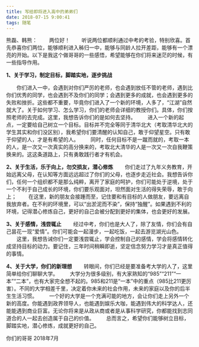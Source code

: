 ```yaml
---
title: 写给即将进入高中的弟弟们
date: 2018-07-15 9:00:41
tags: 随笔
---
```

熊磊、韩熊：
&emsp;&emsp;两位好！
&emsp;&emsp;听说两位都顺利通过中考的考验，特别欣喜。首先恭喜你们两位，能够顺利进入秭归一中，能够与同龄人拉开差距，能够有一个漂亮的开始。以下是我这个做哥哥的一些感悟，希望能够在你们将来迷茫的时候，有一些指导作用。

**1、关于学习，制定目标，脚踏实地，逐步挑战**

&emsp;&emsp;你们进入一中，会遇到对你们严厉的老师，也会遇到放任不管的老师，遇到比你们优秀的同学，也会遇到不及你们的同学；会遇到更多的成就，也会遇到更多的失败和挫折。这些都不重要，毕竟你们进入了一个新的环境，人多了，“江湖”自然就大了。关于如何学习、怎么学习，你们的老师会详细的教授你们。具体，你们按照老师的去完成。这里，我想告诉你们的是如何去坚持。
&emsp;&emsp;进入一个新的起点，一定要给自己树立一个目标。目标并不完全等同于清华北大（考取清华北大的学生其实和你们没区别），我希望你们要清醒的认知自己，敢于仰望星空。只有敢于仰望的人，才是有希望的人。
&emsp;&emsp;同时，任何目标不是一蹴而就的，考取一本的人，是一次又一次真实的高分换来的，考取北大清华的人是一次又一次自我鞭策换来的。这这条道路上，只有勇敢践行者才有机会。

**2、关于生活，乐于向上，勿交损友，潜心修炼**
&emsp;&emsp;你们走过了九年义务教育，开始远离父母，在认知等方面远远超过了你们的父母，也逐步走近社会。我想告诉你们，任何一个组织都不是那么纯粹，离开了家庭的呵护，你们可能处于逆境，处于一个不利于自己成长的环境，你们要乐观面对，坦然面对生活的得失荣辱，敢于向上；
&emsp;&emsp;在这里，新的朋友会接踵而至，记住要和有目标的人做朋友，要远离自我放弃者。在不利的环境里，可以“出淤泥而不染”，保持“独醒”。如果遇到不利的环境，记得潜心修炼自己，更好的自己会被分配到更好的集体，也会更好的发展。

**3、关于感情，浅尝辄止**
&emsp;&emsp;经过中考，你们也是大人了，除了友情，你们会有自己昙花一现“爱情”。你们可能会一起漫步，一起吃饭，一起去游览湖光山色。
&emsp;&emsp;这里，我想告诫你们一定要浅尝辄止，学会控制自己的感情，学会将感情转化成坚持目标的动力。要记住，三年时间稍瞬即逝，坚定信念努力学习才是真正值得的事情。

**4、关于大学，你们的新理想**
&emsp;&emsp;转眼间，你们已经是要准备考大学的人了，这里简单给你们聊聊大学。
&emsp;&emsp;大学分为很多级别，有大家熟知的“985”“211”“一本”“二本”，也有大家完全想不起的。985和211是“一本”中的重点（985比211更厉害）。不同的大学相差千里，决定着你未来的社会作用，未来的家庭以及你的后半生生活习惯。
&emsp;&emsp;一个好的大学是一个充满可能的地方，会让你们走上另外一个新的高度。你能遇到政界领导人，也能遇到娱乐大咖，能遇到伟大的科学达人，还能能遇到商业巨富。无论你将来是从政从商或者是从事科学研究，你都能找到志同道合的人一起去创造属于自己的价值。
&emsp;&emsp;总而言之，希望你们能够树立目标，脚踏实地，潜心修炼，成就更好的自己。


你们的哥哥
2018年7月

